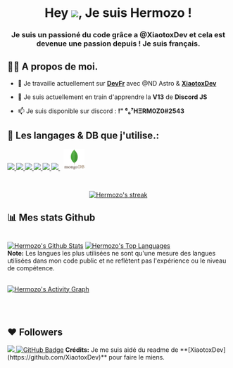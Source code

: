 <h1 align="center">Hey <img src="https://raw.githubusercontent.com/MartinHeinz/MartinHeinz/master/wave.gif" width="30px">, Je suis Hermozo !</h1>
<h3 align="center">Je suis un passioné du code grâce a @XiaotoxDev et cela est devenue une passion depuis ! Je suis français.</h3>


## 🙋‍♂️ A propos de moi.

- 🔭 Je travaille actuellement sur  **[DevFr](https://devfr.xyz/)** avec @ND Astro & **[XiaotoxDev](https://github.com/XiaotoxDev)**

- 🌱 Je suis actuellement en train d'apprendre la  **V13** de **Discord JS**

- 📫 Je suis disponible sur discord : **!" ⁶₆⁷HΞRM0Z0#2543**

## 🚀 Les langages & DB que j'utilise.:

<p align="left"> 
    <a href="https://www.java.com" target="_blank"> <img src="https://img.icons8.com/color/48/000000/java-coffee-cup-logo.png"/> </a>
    <a href="https://developer.mozilla.org/en-US/docs/Web/JavaScript" target="_blank"> <img src="https://img.icons8.com/color/48/000000/javascript.png"/> </a> 
    <a href="https://www.w3.org/html/" target="_blank"> <img src="https://img.icons8.com/color/48/000000/html-5.png"/> </a> 
    <a href="https://www.w3schools.com/css/" target="_blank"> <img src="https://img.icons8.com/color/48/000000/css3.png"/> </a> 
    <a href="https://www.python.org" target="_blank"> <img src="https://img.icons8.com/color/48/000000/python.png"/> </a> 
    <a style="padding-right:8px;" href="https://nodejs.org" target="_blank"> <img src="https://img.icons8.com/color/48/000000/nodejs.png"/> </a> 
    <a href="https://www.mongodb.com/" target="_blank"> <img src="https://raw.githubusercontent.com/devicons/devicon/master/icons/mongodb/mongodb-original-wordmark.svg" alt="mongodb" width="48" height="48"/> </a> 
</p>

<!-- [![Javascript Badge](https://img.shields.io/badge/-Javascript-F0DB4F?style=for-the-badge&labelColor=black&logo=javascript&logoColor=F0DB4F)](#) [![Typescript Badge](https://img.shields.io/badge/-Typescript-007acc?style=for-the-badge&labelColor=black&logo=typescript&logoColor=007acc)](#) [![Nodejs Badge](https://img.shields.io/badge/-Nodejs-3C873A?style=for-the-badge&labelColor=black&logo=node.js&logoColor=3C873A)](#) [![GraphQL Badge](https://img.shields.io/badge/-GraphQl-e535ab?style=for-the-badge&labelColor=black&logo=node.js&logoColor=e535ab)](#) -->
<br/>

<p align="center">
    <a href="https://github.com/Hermozot/github-readme-streak-stats">
        <img title="🔥 Obtenez les statistiques des stries pour votre profil sur git.io/streak-stats." alt="Hermozo's streak" src="https://github-readme-streak-stats.herokuapp.com/?user=Hermozot&theme=black-ice&hide_border=true&stroke=0000&background=060A0CD0"/>
    </a>
</p>

## 📊 Mes stats Github

  <br/>
    <a href="https://github.com/Hermozot/github-readme-stats"><img alt="Hermozo's Github Stats" src="https://github-readme-stats.vercel.app/api?username=Hermozot&show_icons=true&count_private=true&theme=react&hide_border=true&bg_color=0D1117" /></a>
  <a href="https://github.com/Hermozot/github-readme-stats"><img alt="Hermozo's Top Languages" src="https://github-readme-stats.vercel.app/api/top-langs/?username=Hermozot&langs_count=8&count_private=true&layout=compact&theme=react&hide_border=true&bg_color=0D1117" /></a>
  <br/>
  <b>Note:</b> Les langues les plus utilisées ne sont qu'une mesure des langues utilisées dans mon code public et ne reflètent pas l'expérience ou le niveau de compétence.


<br/>
<br/>

<a href="https://github.com/Hermozot/github-readme-activity-graph"><img alt="Hermozo's Activity Graph" src="https://activity-graph.herokuapp.com/graph?username=Hermozot&bg_color=0D1117&color=5BCDEC&line=5BCDEC&point=FFFFFF&hide_border=true" /></a>

<br/>
<br/>

## ❤ Followers
<a href="https://github.com/Meghna-DAS/github-profile-views-counter">
    <img src="https://komarev.com/ghpvc/?username=Hermozot">
</a>
<a href="https://github.com/Hermozot?tab=followers"><img src="https://img.shields.io/github/followers/Hermozot?label=Followers&style=social" alt="GitHub Badge"></a>
<b>Crédits:</b> Je me suis aidé du readme de **[XiaotoxDev](https://github.com/XiaotoxDev)** pour faire le miens.
